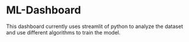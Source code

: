 # ML-Dashboard
This dashboard currently uses streamlit of python to analyze the dataset and use different algorithms to train the model.
